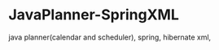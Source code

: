 JavaPlanner-SpringXML
=====================

java planner(calendar and scheduler), spring, hibernate xml,
